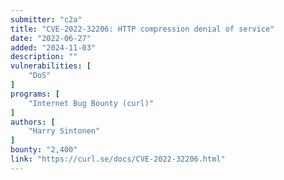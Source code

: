 ```yaml
---
submitter: "c2a"
title: "CVE-2022-32206: HTTP compression denial of service"
date: "2022-06-27"
added: "2024-11-03"
description: ""
vulnerabilities: [
    "DoS"
]
programs: [
    "Internet Bug Bounty (curl)"
]
authors: [
    "Harry Sintonen"
]
bounty: "2,400"
link: "https://curl.se/docs/CVE-2022-32206.html"
---
```




